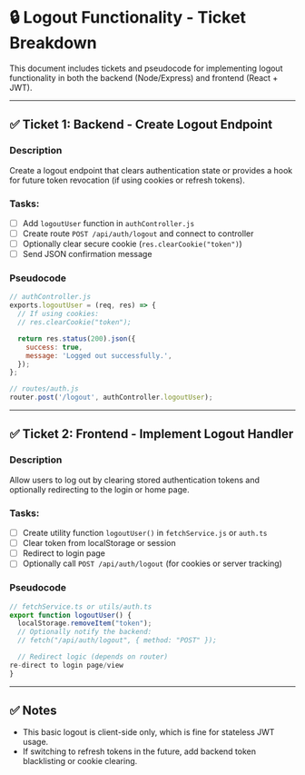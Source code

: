 # 🔒 Logout Functionality - Ticket Breakdown

This document includes tickets and pseudocode for implementing logout functionality in both the backend (Node/Express) and frontend (React + JWT).

---

## ✅ Ticket 1: Backend - Create Logout Endpoint

### Description

Create a logout endpoint that clears authentication state or provides a hook for future token revocation (if using cookies or refresh tokens).

### Tasks:

- [ ] Add `logoutUser` function in `authController.js`
- [ ] Create route `POST /api/auth/logout` and connect to controller
- [ ] Optionally clear secure cookie (`res.clearCookie("token")`)
- [ ] Send JSON confirmation message

### Pseudocode

```js
// authController.js
exports.logoutUser = (req, res) => {
  // If using cookies:
  // res.clearCookie("token");

  return res.status(200).json({
    success: true,
    message: 'Logged out successfully.',
  });
};
```

```js
// routes/auth.js
router.post('/logout', authController.logoutUser);
```

---

## ✅ Ticket 2: Frontend - Implement Logout Handler

### Description

Allow users to log out by clearing stored authentication tokens and optionally redirecting to the login or home page.

### Tasks:

- [ ] Create utility function `logoutUser()` in `fetchService.js` or `auth.ts`
- [ ] Clear token from localStorage or session
- [ ] Redirect to login page
- [ ] Optionally call `POST /api/auth/logout` (for cookies or server tracking)

### Pseudocode

```ts
// fetchService.ts or utils/auth.ts
export function logoutUser() {
  localStorage.removeItem("token");
  // Optionally notify the backend:
  // fetch("/api/auth/logout", { method: "POST" });

  // Redirect logic (depends on router)
re-direct to login page/view
}
```

---

## ✅ Notes

- This basic logout is client-side only, which is fine for stateless JWT usage.
- If switching to refresh tokens in the future, add backend token blacklisting or cookie clearing.
